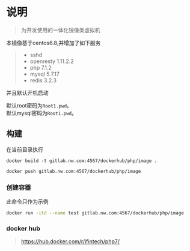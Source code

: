 # 说明
> 为开发使用的一体化镜像类虚拟机

本镜像基于centos6.8,并增加了如下服务
> * sshd
> * openresty 1.11.2.2
> * php 7.1.2
> * mysql 5.7.17
> * redis 3.2.3

并且默认开机启动

默认root密码为`Root1.pwd`。  
默认mysql密码为`Root1.pwd`。  

## 构建
在当前目录执行
```
docker build -t gitlab.nw.com:4567/dockerhub/php/image .

docker push gitlab.nw.com:4567/dockerhub/php/image
```

### 创建容器
此命令只作为示例
```bash
docker run -itd --name test gitlab.nw.com:4567/dockerhub/php/image
```

### docker hub

> https://hub.docker.com/r/ifintech/php7/
